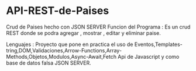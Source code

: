 # API-REST-de-Paises
Crud de Paises hecho con JSON SERVER
Funcion del Programa : Es un crud REST donde se podra agregar , mostrar , editar y eliminar paise.

Lenguajes : Proyecto que pone en practica el uso de Eventos,Templates-tring,DOM,Validaciones,Arrow-Functions,Array-Methods,Objetos,Modulos,Async-Await,Fetch Api de Javascript y como base de datos falsa JSON SERVER.
